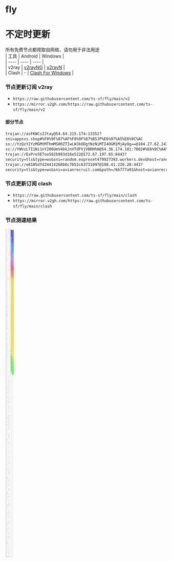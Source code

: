 # fly
# 不定时更新
所有免费节点都爬取自网络，请勿用于非法用途  
|  工具  | Android  | Windows  |  
|  ----  | ----   | ----  |  
| v2ray  | [v2rayNG](https://github.com/2dust/v2rayNG/releases) | [v2rayN](https://github.com/2dust/v2rayN/releases) |  
| Clash  | - | [Clash For Windows](https://github.com/2dust/clashN/releases) | 
  
### 节点更新订阅  v2ray
- `https://raw.githubusercontent.com/ts-sf/fly/main/v2`  
- `https://mirror.v2gh.com/https://raw.githubusercontent.com/ts-sf/fly/main/v2`  

#### 部分节点  
``` 
trojan://asFKWCs2Jtay@54.64.215.174:13352?sni=appsvs.shop#%F0%9F%87%AF%F0%9F%87%B5JP%E6%97%A5%E6%9C%AC
ss://YzQzY2YzMGMtMThmMS00ZTIwLWJkODgtNzNiMTI4OGM1MjAyOg==@104.27.62.243:443#%E6%9C%AA%E7%9F%A52
ss://YWVzLTI1Ni1nY206UmV4bkJnVTdFVjVBRHhH@54.36.174.181:7002#%E6%9C%AA%E7%9F%A53%201.8MB%2Fs
trojan://ExPreSEToo582b993d16e522@172.67.197.65:8443?security=tls&type=ws&sni=random.expreset479927393.workers.dev&host=random.expreset479927393.workers.dev#%E6%9C%AA%E7%9F%A54
trojan://e8105dfd24414268b6c7652c63731097@198.41.220.20:443?security=tls&type=ws&sni=avianrecruit.com&path=/6b777a91&host=avianrecruit.com#%E6%9C%AA%E7%9F%A55
```
### 节点更新订阅  clash
- `https://raw.githubusercontent.com/ts-sf/fly/main/clash`  
- `https://mirror.v2gh.com/https://raw.githubusercontent.com/ts-sf/fly/main/clash`  

### 节点测速结果
![image](traffic.png)
